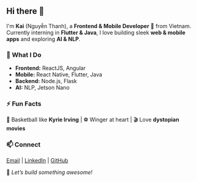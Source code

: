 ## Hi there 👋  

I'm **Kai** (Nguyễn Thanh), a **Frontend & Mobile Developer** 🚀 from Vietnam. Currently interning in **Flutter & Java**, I love building sleek **web & mobile apps** and exploring **AI & NLP**.  

### 🔭 What I Do  
- **Frontend:** ReactJS, Angular  
- **Mobile:** React Native, Flutter, Java  
- **Backend:** Node.js, Flask  
- **AI:** NLP, Jetson Nano  

### ⚡ Fun Facts  
🏀 Basketball like **Kyrie Irving** | ⚽ Winger at heart | 🎬 Love **dystopian movies**  

### 📫 Connect  
[Email](mailto:your-email@gmail.com) | [LinkedIn](https://www.linkedin.com/in/your-profile) | [GitHub](https://github.com/ThanhNg224)  

🚀 *Let’s build something awesome!*  
